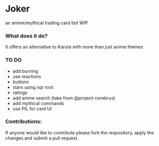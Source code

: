 # Joker
 an anime/mythical trading card bot WIP

### What does it do?
It offers an alternative to Karuta with more than just anime themes

### TO DO
- add burning
- use reactions
- buttons
- stars using sqr root
- ratings
- add anime search (take from @project-cerebrus)
- add mythical commands
- use PIL for card UI

### Contributions:
If anyone would like to contribute please fork the respository, apply the changes and submit a pull request.
